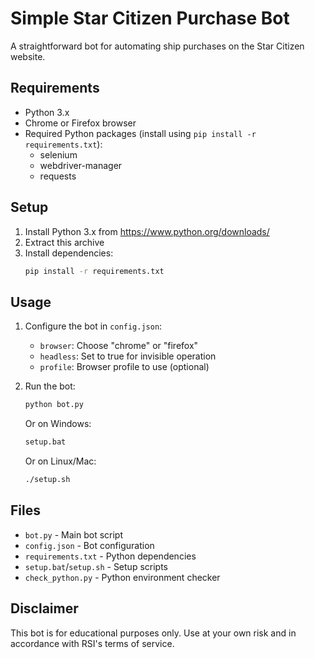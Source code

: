 # Simple Star Citizen Purchase Bot

A straightforward bot for automating ship purchases on the Star Citizen website.

## Requirements
- Python 3.x
- Chrome or Firefox browser
- Required Python packages (install using `pip install -r requirements.txt`):
  - selenium
  - webdriver-manager
  - requests

## Setup
1. Install Python 3.x from https://www.python.org/downloads/
2. Extract this archive
3. Install dependencies:
   ```bash
   pip install -r requirements.txt
   ```

## Usage
1. Configure the bot in `config.json`:
   - `browser`: Choose "chrome" or "firefox"
   - `headless`: Set to true for invisible operation
   - `profile`: Browser profile to use (optional)

2. Run the bot:
   ```bash
   python bot.py
   ```

   Or on Windows:
   ```bash
   setup.bat
   ```

   Or on Linux/Mac:
   ```bash
   ./setup.sh
   ```

## Files
- `bot.py` - Main bot script
- `config.json` - Bot configuration
- `requirements.txt` - Python dependencies
- `setup.bat`/`setup.sh` - Setup scripts
- `check_python.py` - Python environment checker

## Disclaimer
This bot is for educational purposes only. Use at your own risk and in accordance with RSI's terms of service.
